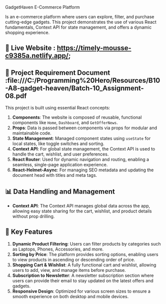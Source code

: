  GadgetHaven E-Commerce Platform

Is an e-commerce platform where users can explore, filter, and purchase cutting-edge gadgets. This project demonstrates the use of various React fundamentals, Context API for state management, and offers a dynamic shopping experience.

## 🔗 Live Website : https://timely-mousse-c9385a.netlify.app/;

  ## 📄 Project Requirement Document :file:///C:/Programming%20Hero/Resources/B10-A8-gadget-heaven/Batch-10_Assignment-08.pdf



This project is built using essential React concepts:

1. **Components**: The website is composed of reusable, functional components like `Home`, `Dashboard`, and `GetOfferNews`.
2. **Props**: Data is passed between components via props for modular and maintainable code.
3. **State Management**: Managed component states using `useState` for local states, like toggle switches and sorting.
4. **Context API**: For global state management, the Context API is used to handle the cart, wishlist, and user preferences.
5. **React Router**: Used for dynamic navigation and routing, enabling a seamless, single-page application experience.
6. **React-Helmet-Async**: For managing SEO metadata and updating the document head with titles and meta tags.


## 📊 Data Handling and Management

- **Context API**: The Context API manages global data across the app, allowing easy state sharing for the cart, wishlist, and product details without prop drilling.


## 🌟 Key Features

1. **Dynamic Product Filtering**: Users can filter products by categories such as Laptops, Phones, Accessories, and more.
2. **Sorting by Price**: The platform provides sorting options, enabling users to view products in ascending or descending order of price.
3. **Shopping Cart & Wishlist**: A fully functional cart and wishlist, allowing users to add, view, and manage items before purchase.
4. **Subscription to Newsletter**: A newsletter subscription section where users can provide their email to stay updated on the latest offers and gadgets.
5. **Responsive Design**: Optimized for various screen sizes to ensure a smooth experience on both desktop and mobile devices.

